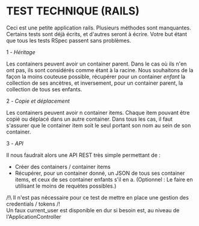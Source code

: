 # TEST TECHNIQUE (RAILS)

Ceci est une petite application rails.
Plusieurs méthodes sont manquantes. Certains tests sont déjà écrits, et d'autres seront à écrire.
Votre but étant que tous les tests RSpec passent sans problèmes.


1 - *Héritage*

Les containers peuvent avoir un container parent. Dans le cas où ils n'en ont pas, ils sont considérés comme étant à la racine.
Nous souhaitons de la façon la moins couteuse possible, récupérer pour un container *enfant* la collection de ses ancètres, et inversement, pour un container parent, la collection de tous ses enfants.  


2 - *Copie et déplacement*

Les containers peuvent avoir n container items. Chaque item pouvant être copié ou déplacé dans un autre container.
Dans tous les cas, il faut s'assurer que le container item soit le seul portant son nom au sein de son container.


3 - *API*

Il nous faudrait alors une API REST très simple permettant de :
- Créer des containers / container items
- Récupérer, pour un container donné, un JSON de tous ses container items, et ceux de ses container enfants s'il en a.
  (Optionnel : Le faire en utilisant le moins de requètes possibles.)


/!\ Il n'est pas nécessaire pour ce test de mettre en place une gestion des credentials / tokens /!\
Un faux current_user est disponible en dur si besoin est, au niveau de l'ApplicationController
